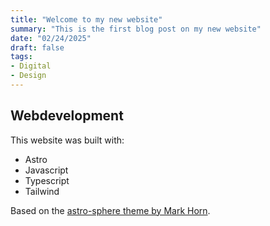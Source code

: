 ```yaml
---
title: "Welcome to my new website"
summary: "This is the first blog post on my new website"
date: "02/24/2025"
draft: false
tags:
- Digital
- Design
---
```

## Webdevelopment
This website was built with:
- Astro
- Javascript
- Typescript
- Tailwind

Based on the [astro-sphere theme by Mark Horn](https://github.com/markhorn-dev/astro-sphere/).